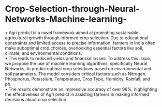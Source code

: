 # Crop-Selection-through-Neural-Networks-Machine-learning-
• Agri predict is a novel framework aimed at promoting sustainable agricultural 
  growth through informed crop selection. Due to educational constraints and 
  limited access to precise information, farmers in India often make suboptimal 
  crop choices, overlooking essential factors like soil, climate, and 
  environmental conditions.  
• This leads to reduced yields and financial losses. To address this issue, we 
  propose the use of machine learning algorithms, specifically Neural Networks, 
  to predict optimal crop selections based on environmental and soil 
  parameters. The model considers critical factors such as Nitrogen, 
  Phosphorus, Potassium, Temperature, Crop Type, Humidity, Rainfall, and ph.  
• The results demonstrate an impressive accuracy of over 98%, highlighting the 
  effectiveness of Agri predict in assisting farmers in making informed decisions 
  about crop selection. 
